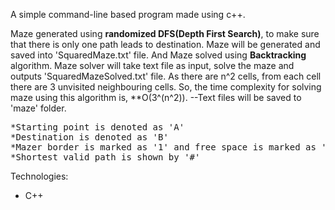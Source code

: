 A simple command-line based program made using c++.

Maze generated using **randomized DFS(Depth First Search)**, to make sure that there is only one path leads to destination. Maze will be generated and saved into 'SquaredMaze.txt' file. And Maze solved using **Backtracking** algorithm. Maze solver will take text file as input, solve the maze and outputs 'SquaredMazeSolved.txt' file. As there are n^2 cells, from each cell there are 3 unvisited neighbouring cells. So, the time complexity for solving maze using this algorithm is, **O(3^(n^2)). --Text files will be saved to 'maze' folder. 
<pre>
*Starting point is denoted as 'A'
*Destination is denoted as 'B'
*Mazer border is marked as '1' and free space is marked as '0'
*Shortest valid path is shown by '#'  
</pre>

Technologies:
- C++
